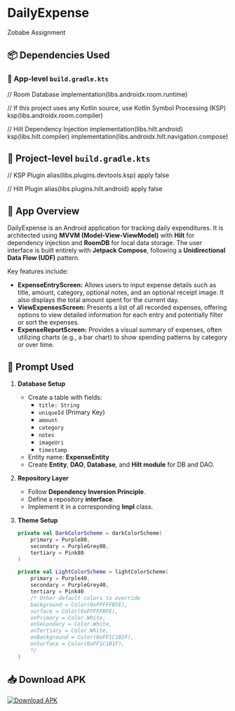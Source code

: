 # DailyExpense
Zobabe Assignment

## 📦 Dependencies Used

### 🔹 App-level `build.gradle.kts`

// Room Database
implementation(libs.androidx.room.runtime)

// If this project uses any Kotlin source, use Kotlin Symbol Processing (KSP)
ksp(libs.androidx.room.compiler)

// Hilt Dependency Injection
implementation(libs.hilt.android)
ksp(libs.hilt.compiler)
implementation(libs.androidx.hilt.navigation.compose)

## 🔹 Project-level `build.gradle.kts`

// KSP Plugin
alias(libs.plugins.devtools.ksp) apply false

// Hilt Plugin
alias(libs.plugins.hilt.android) apply false



## 🚀 App Overview
DailyExpense is an Android application for tracking daily expenditures. It is architected using **MVVM (Model-View-ViewModel)** with **Hilt** for dependency injection and **RoomDB** for local data storage. The user interface is built entirely with **Jetpack Compose**, following a **Unidirectional Data Flow (UDF)** pattern.

Key features include:
*   **ExpenseEntryScreen:** Allows users to input expense details such as title, amount, category, optional notes, and an optional receipt image. It also displays the total amount spent for the current day.
*   **ViewExpensesScreen:** Presents a list of all recorded expenses, offering options to view detailed information for each entry and potentially filter or sort the expenses.
*   **ExpenseReportScreen:** Provides a visual summary of expenses, often utilizing charts (e.g., a bar chart) to show spending patterns by category or over time.

## 📝 Prompt Used  

1. **Database Setup**  
   - Create a table with fields:  
     - `title: String`  
     - `uniqueId` (Primary Key)  
     - `amount`  
     - `category`  
     - `notes`  
     - `imageUri`  
     - `timestamp`  
   - Entity name: **ExpenseEntity**  
   - Create **Entity**, **DAO**, **Database**, and **Hilt module** for DB and DAO.  

2. **Repository Layer**  
   - Follow **Dependency Inversion Principle**.  
   - Define a repository **interface**.  
   - Implement it in a corresponding **Impl** class.  

3. **Theme Setup**  
   ```kotlin
   private val DarkColorScheme = darkColorScheme(
       primary = Purple80,
       secondary = PurpleGrey80,
       tertiary = Pink80
   )

   private val LightColorScheme = lightColorScheme(
       primary = Purple40,
       secondary = PurpleGrey40,
       tertiary = Pink40
       /* Other default colors to override
       background = Color(0xFFFFFBFE),
       surface = Color(0xFFFFFBFE),
       onPrimary = Color.White,
       onSecondary = Color.White,
       onTertiary = Color.White,
       onBackground = Color(0xFF1C1B1F),
       onSurface = Color(0xFF1C1B1F),
       */
   )


## 📥 Download APK
[![Download APK](https://img.shields.io/badge/Download-APK-brightgreen)](https://drive.google.com/file/d/1kNxtVRZM0kjEE-9Am-Hm2HZMkwdUxJYa/view?usp=sharing)
